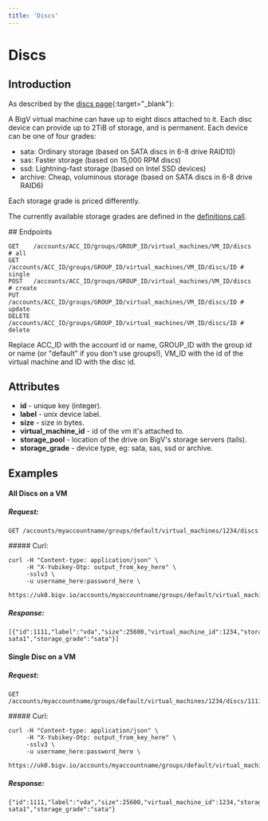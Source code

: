 ```yaml
---
title: 'Discs'
---
```


# Discs

## Introduction

As described by the [discs page](http://www.bigv.io/support/howto/disc/){:target="_blank"}:

A BigV virtual machine can have up to eight discs attached to it. Each disc device can provide up to 2TiB of storage, and is permanent. Each device can be one of four grades:

* sata: Ordinary storage (based on SATA discs in 6-8 drive RAID10)
* sas: Faster storage (based on 15,000 RPM discs)
* ssd: Lightning-fast storage (based on Intel SSD devices)
* archive: Cheap, voluminous storage (based on SATA discs in 6-8 drive RAID6)

Each storage grade is priced differently.

The currently available storage grades are defined in the [definitions call](/api/definitions).


## Endpoints

    GET    /accounts/ACC_ID/groups/GROUP_ID/virtual_machines/VM_ID/discs    # all
    GET    /accounts/ACC_ID/groups/GROUP_ID/virtual_machines/VM_ID/discs/ID # single
    POST   /accounts/ACC_ID/groups/GROUP_ID/virtual_machines/VM_ID/discs    # create
    PUT    /accounts/ACC_ID/groups/GROUP_ID/virtual_machines/VM_ID/discs/ID # update
    DELETE /accounts/ACC_ID/groups/GROUP_ID/virtual_machines/VM_ID/discs/ID # delete

Replace ACC_ID with the account id or name, GROUP_ID with the group id or name (or "default" if you don't use groups!), VM_ID with the id of the virtual machine and ID with the disc id.


## Attributes

* **id** - unique key (integer).
* **label** - unix device label.
* **size** - size in bytes.
* **virtual_machine_id** - id of the vm it's attached to.
* **storage_pool** - location of the drive on BigV's storage servers (tails).
* **storage_grade** - device type, eg: sata, sas, ssd or archive.


## Examples

#### All Discs on a VM

##### Request:

    GET /accounts/myaccountname/groups/default/virtual_machines/1234/discs

##### Curl:

    curl -H "Content-type: application/json" \
         -H "X-Yubikey-Otp: output_from_key_here" \
         -sslv3 \
         -u username_here:password_here \
         https://uk0.bigv.io/accounts/myaccountname/groups/default/virtual_machines/1234/discs

##### Response:

    [{"id":1111,"label":"vda","size":25600,"virtual_machine_id":1234,"storage_pool":"tail1-sata1","storage_grade":"sata"}]


#### Single Disc on a VM

##### Request:

    GET /accounts/myaccountname/groups/default/virtual_machines/1234/discs/1111

##### Curl:

    curl -H "Content-type: application/json" \
         -H "X-Yubikey-Otp: output_from_key_here" \
         -sslv3 \
         -u username_here:password_here \
         https://uk0.bigv.io/accounts/myaccountname/groups/default/virtual_machines/1234/discs

##### Response:

    {"id":1111,"label":"vda","size":25600,"virtual_machine_id":1234,"storage_pool":"tail1-sata1","storage_grade":"sata"}

